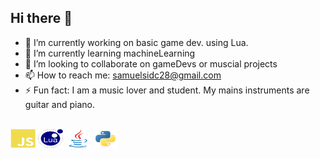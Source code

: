 ## Hi there 👋

- 🔭 I’m currently working on basic game dev. using Lua.
- 🌱 I’m currently learning machineLearning
- 👯 I’m looking to collaborate on gameDevs or muscial projects
- 📫 How to reach me: samuelsidc28@gmail.com
- ⚡ Fun fact: I am a music lover and student. My mains instruments are guitar and piano.

<div style="display: inline_block"><br>
  <img align="center" alt="Rafa-Js" height="30" width="40" src="https://raw.githubusercontent.com/devicons/devicon/master/icons/javascript/javascript-plain.svg">
  <img align="center" alt="Rafa-Lua" height="30" width="40" src="https://raw.githubusercontent.com/devicons/devicon/master/icons/lua/lua-original.svg">
  <img align="center" alt="Rafa-Java" height="30" width="40" src="https://raw.githubusercontent.com/devicons/devicon/master/icons/java/java-original.svg">
  <img align="center" alt="Rafa-Python" height="30" width="40" src="https://raw.githubusercontent.com/devicons/devicon/master/icons/python/python-original.svg">
</div>

 ##
